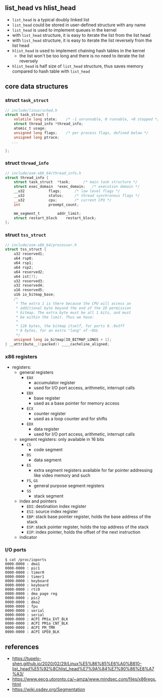 
## list_head vs hlist_head
* `list_head` is a typical doubly linked list
* `list_head` could be stored in user-defined structure with any name
* `list_head` is used to implement queues in the kernel
* with `list_head` structure, it is easy to iterate the list from the list head
* with `list_head` structure, it is easy to iterate the list reversely from the list head
* `hlist_head` is used to implement chaining hash tables in the kernel
    * the list won't be too long and there is no need to iterate the list reversely
* `hlist_head` is half size of `list_head` structure, thus saves memory compared to hash table with `list_head`

## core data structures
### struct `task_struct`
```c
// include/linux/sched.h
struct task_struct {
	volatile long state;	/* -1 unrunnable, 0 runnable, >0 stopped */
	struct thread_info *thread_info;
	atomic_t usage;
	unsigned long flags;	/* per process flags, defined below */
	unsigned long ptrace;
   ...

};
```

### struct `thread_info`
```c
// include/asm-x86_64/thread_info.h
struct thread_info {
	struct task_struct	*task;		/* main task structure */
	struct exec_domain	*exec_domain;	/* execution domain */
	__u32			flags;		/* low level flags */
	__u32			status;		/* thread synchronous flags */
	__u32			cpu;		/* current CPU */
	int 			preempt_count;

	mm_segment_t		addr_limit;	
	struct restart_block    restart_block;
};
```

### struct `tss_struct`
```c
// include/asm-x86_64/processor.h
struct tss_struct {
	u32 reserved1;
	u64 rsp0;	
	u64 rsp1;
	u64 rsp2;
	u64 reserved2;
	u64 ist[7];
	u32 reserved3;
	u32 reserved4;
	u16 reserved5;
	u16 io_bitmap_base;
	/*
	 * The extra 1 is there because the CPU will access an
	 * additional byte beyond the end of the IO permission
	 * bitmap. The extra byte must be all 1 bits, and must
	 * be within the limit. Thus we have:
	 *
	 * 128 bytes, the bitmap itself, for ports 0..0x3ff
	 * 8 bytes, for an extra "long" of ~0UL
	 */
	unsigned long io_bitmap[IO_BITMAP_LONGS + 1];
} __attribute__((packed)) ____cacheline_aligned;
```

### x86 registers
* registers:
	* general registers
		* `EAX`
			* accumulator register
			* used for I/O port access, arithmetic, interrupt calls
		* `EBX`
			* base register
			* used as a base pointer for memory access
		* `ECX`
			* counter register
			* used as a loop counter and for shifts
		* `EDX`
			* data register
			* used for I/O port access, arithmetic, interrupt calls
	* segment registers: only available in 16 bits
		* `CS`
			* code segment
		* `DS`
			* data segment
		* `ES`
			* extra segment registers available for far pointer addressing like video memory and such
		* `FS`, `GS`
			* general purpose segment registers
		* `SS`
			* stack segment
	* index and pointers
		* `EDI`: destination index register
		* `ESI`: source index register
		* `EBP`: stack base pointer register, holds the base address of the stack
		* `ESP`: stack pointer register, holds the top address of the stack
		* `EIP`: index pointer, holds the offset of the next instruction
	* indicator

### I/O ports
```
$ cat /proc/ioports
0000-0000 : dma1
0000-0000 : pic1
0000-0000 : timer0
0000-0000 : timer1
0000-0000 : keyboard
0000-0000 : keyboard
0000-0000 : rtc0
0000-0000 : dma page reg
0000-0000 : pic2
0000-0000 : dma2
0000-0000 : fpu
0000-0000 : serial
0000-0000 : serial
0000-0000 : ACPI PM1a_EVT_BLK
0000-0000 : ACPI PM1a_CNT_BLK
0000-0000 : ACPI PM_TMR
0000-0000 : ACPI GPE0_BLK
```
## references
* https://tupelo-shen.github.io/2020/02/29/Linux%E5%86%85%E6%A0%B810-list_head%E5%92%8Chlist_head%E7%9A%84%E7%90%86%E8%A7%A3/
* https://www.eecg.utoronto.ca/~amza/www.mindsec.com/files/x86regs.html
* https://wiki.osdev.org/Segmentation
